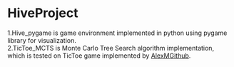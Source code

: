 # HiveProject
1.Hive_pygame is game environment implemented in python using pygame library for visualization.  
2.TicToe_MCTS is Monte Carlo Tree Search algorithm implementation, which is tested on TicToe game implemented by [AlexMGithub](https://github.com/AlexMGitHub/Checkers-MCTS).
